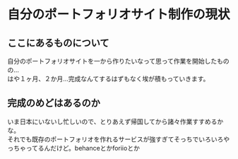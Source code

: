 # 自分のポートフォリオサイト制作の現状

## ここにあるものについて
自分のポートフォリオサイトを一から作りたいなって思って作業を開始したものの…  
はや１ヶ月、２か月…完成なんてするはずもなく埃が積もっていきます。

## 完成のめどはあるのか
いま日本にいないし忙しいので、とりあえず帰国してから諸々作業すすめるかな。  
それでも既存のポートフォリオを作れるサービスが強すぎてそっちでいろいろやっちゃってるんだけど。behanceとかforiioとか
